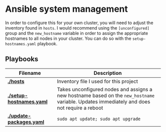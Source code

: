 # Ansible system management

In order to configure this for your own cluster, you will need to adjust the
inventory found in `hosts`.  I would recommend using the `[unconfigured]` group
and the `new_hostname` variable in order to assign the appropriate hostnames to
all nodes in your cluster.  You can do so with the `setup-hostnames.yaml`
playbook.

## Playbooks

| Filename | Description |
|-|-|
| [**./hosts**](./hosts) | Inventory file I used for this project |
| [**./setup-hostnames.yaml**](./setup-hostnames.yaml) | Takes unconfigured nodes and assigns a new hostname based on the `new_hostname` variable.  Updates immediately and does not require a reboot |
| [**./update-packages.yaml**](./update-packages.yaml) | `sudo apt update; sudo apt upgrade` |
